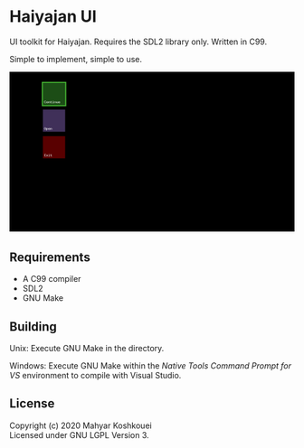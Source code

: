 # Haiyajan UI

UI toolkit for Haiyajan. Requires the SDL2 library only. Written in C99.

Simple to implement, simple to use.

![Image](test/img/main_menu_continue.png)

## Requirements

- A C99 compiler
- SDL2
- GNU Make

## Building

Unix: Execute GNU Make in the directory.

Windows: Execute GNU Make within the *Native Tools Command Prompt for VS*
environment to compile with Visual Studio.

## License

Copyright (c) 2020 Mahyar Koshkouei<br/>
Licensed under GNU LGPL Version 3.
